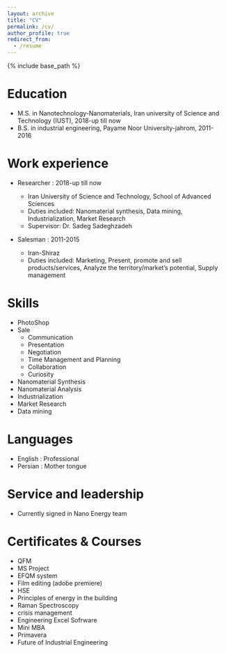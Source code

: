 ```yaml
---
layout: archive
title: "CV"
permalink: /cv/
author_profile: true
redirect_from:
  - /resume
---
```


{% include base_path %}

Education
======
*  M.S. in Nanotechnology-Nanomaterials, Iran university of Science and Technology (IUST), 2018-up till now
*  B.S. in industrial engineering, Payame Noor University-jahrom, 2011-2016

Work experience
======
* Researcher : 2018-up till now
  * Iran University of Science and Technology, School of Advanced Sciences
  * Duties included: Nanomaterial synthesis, Data mining, Industrialization, Market Research
  * Supervisor: Dr. Sadeg Sadeghzadeh

* Salesman : 2011-2015
  * Iran-Shiraz
  * Duties included: Marketing, Present, promote and sell products/services, Analyze the territory/market’s potential, Supply management
  
Skills
======
* PhotoShop
* Sale
  * Communication
  * Presentation
  * Negotiation
  * Time Management and Planning
  * Collaboration
  * Curiosity
* Nanomaterial Synthesis
* Nanomaterial Analysis
* Industrialization
* Market Research
* Data mining

Languages
======
  * English : Professional
  * Persian : Mother tongue
  
Service and leadership
======
* Currently signed in Nano Energy team

Certificates & Courses
======
* QFM
* MS Project
* EFQM system
* Film editing (adobe premiere)
* HSE
* Principles of energy in the building
* Raman Spectroscopy
* crisis management
* Engineering Excel Sofrware
* Mini MBA
* Primavera
* Future of Industrial Engineering
